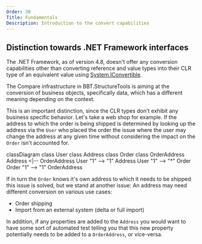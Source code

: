 ```yaml
---
Order: 30
Title: Fundamentals
Description: Introduction to the convert capabilities
---
```


## Distinction towards .NET Framework interfaces

The .NET Framework, as of version 4.8, doesn't offer any conversion capabilities other than
converting reference and value types into their CLR type of an equivalent value using [System.IConvertible].

The Compare infrastructure in BBT.StructureTools is aiming at the conversion of business objects, specifically
data, which has a different meaning depending on the context.

This is an important distinction, since the CLR types don't exhibit any business specific behavior.
Let's take a web shop for example.
If the address to which the order is being shipped is determined by looking
up the address via the `User` who placed the order the issue where
the user may change the address at any given time without considering the impact on the `Order` isn't accounted for.

<!-- markdownlint-disable MD033 -->

<div class="mermaid">
classDiagram
    class User
    class Address
    class Order
    class OrderAddress
    Address <|-- OrderAddress
    User "1" --> "1" Address
    User "1" --> "*" Order
    Order "1" --> "1" OrderAddress
</div>

<!-- markdownlint-enable MD033 -->

If in turn the `Order` knows it's own address to which it needs to be shipped this issue is solved, but
we stand at another issue: An address may need different conversion on various use cases:

* Order shipping
* Import from an external system (delta or full import)

In addition, if any properties are added to the `Address` you would want to have some sort of automated
test telling you that this new property potentially needs to be added to a `OrderAddress`, or vice-versa.

[System.IConvertible]: https://docs.microsoft.com/en-us/dotnet/api/system.iconvertible
